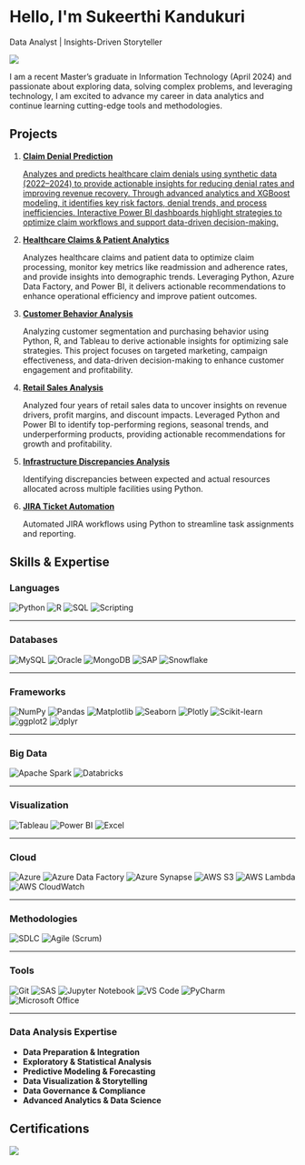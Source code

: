 
# Hello, I'm Sukeerthi Kandukuri
Data Analyst | Insights-Driven Storyteller

<a href="https://linkedin.com/sukeerthi-kandukuri"><img src="https://img.shields.io/badge/-LinkedIn-0072b1?&style=for-the-badge&logo=linkedin&logoColor=white" /></a>

I am a recent Master’s graduate in Information Technology (April 2024) and passionate about exploring data, solving complex problems, and leveraging technology, I am excited to advance my career in data analytics and continue learning cutting-edge tools and methodologies.

## Projects
1. <a href="https://github.com/KandukuriSukeerthi/Claims-denial-prediction">**Claim Denial Prediction**

   Analyzes and predicts healthcare claim denials using synthetic data (2022–2024) to provide actionable insights for reducing denial rates and improving revenue recovery. Through advanced analytics and XGBoost modeling, it identifies key risk factors, denial trends, and process inefficiencies. Interactive Power BI dashboards highlight strategies to optimize claim workflows and support data-driven decision-making.
   
1. <a href="https://github.com/KandukuriSukeerthi/Healthcare-Claims-and-Patient-Analytics">**Healthcare Claims & Patient Analytics**</a>

   Analyzes healthcare claims and patient data to optimize claim processing, monitor key metrics like readmission and adherence rates, and provide insights into demographic trends. Leveraging Python, Azure Data Factory, and Power BI, it delivers actionable recommendations to enhance operational efficiency and improve patient outcomes.

2. <a href="https://github.com/KandukuriSukeerthi/Customer-Behavior-Analysis">**Customer Behavior Analysis**</a>

   Analyzing customer segmentation and purchasing behavior using Python, R, and Tableau to derive actionable insights for optimizing sale strategies. This project focuses on targeted marketing, campaign effectiveness, and data-driven decision-making to enhance customer engagement and profitability. 

3. <a href="https://github.com/KandukuriSukeerthi/Retail-Sales-Analysis">**Retail Sales Analysis** </a>

   Analyzed four years of retail sales data to uncover insights on revenue drivers, profit margins, and discount impacts. Leveraged Python and Power BI to identify top-performing regions, seasonal trends, and underperforming products, providing actionable recommendations for growth and profitability.   

4. <a href="https://github.com/KandukuriSukeerthi/Infrastructure-Discrepancies-Analysis">**Infrastructure Discrepancies Analysis**</a>

   Identifying discrepancies between expected and actual resources allocated across multiple facilities using Python.  

5. <a href="https://github.com/KandukuriSukeerthi/jira-ticket-automation">**JIRA Ticket Automation**</a>

   Automated JIRA workflows using Python to streamline task assignments and reporting.

## Skills & Expertise

### **Languages**  
![Python](https://img.shields.io/badge/-Python-3776AB?logo=python&logoColor=white&style=flat)  ![R](https://img.shields.io/badge/-R-276DC3?logo=r&logoColor=white&style=flat)  ![SQL](https://img.shields.io/badge/-SQL-4479A1?logo=postgresql&logoColor=white&style=flat)  ![Scripting](https://img.shields.io/badge/-Scripting-0052CC?logo=terminal&logoColor=white&style=flat)

---

### **Databases**  
![MySQL](https://img.shields.io/badge/-MySQL-4479A1?logo=mysql&logoColor=white&style=flat)  ![Oracle](https://img.shields.io/badge/-Oracle-F80000?logo=oracle&logoColor=white&style=flat)  ![MongoDB](https://img.shields.io/badge/-MongoDB-47A248?logo=mongodb&logoColor=white&style=flat)  ![SAP](https://img.shields.io/badge/-SAP-0FAAFF?logo=sap&logoColor=white&style=flat)  ![Snowflake](https://img.shields.io/badge/-Snowflake-29B5E8?logo=snowflake&logoColor=white&style=flat)

---

### **Frameworks**  
![NumPy](https://img.shields.io/badge/-NumPy-013243?logo=numpy&logoColor=white&style=flat)  ![Pandas](https://img.shields.io/badge/-Pandas-150458?logo=pandas&logoColor=white&style=flat)  ![Matplotlib](https://img.shields.io/badge/-Matplotlib-3776AB?logo=python&logoColor=white&style=flat)  ![Seaborn](https://img.shields.io/badge/-Seaborn-3776AB?logo=python&logoColor=white&style=flat)  ![Plotly](https://img.shields.io/badge/-Plotly-3F4F75?logo=plotly&logoColor=white&style=flat)  ![Scikit-learn](https://img.shields.io/badge/-Scikit%20Learn-F7931E?logo=scikitlearn&logoColor=white&style=flat)  ![ggplot2](https://img.shields.io/badge/-ggplot2-276DC3?logo=r&logoColor=white&style=flat)  ![dplyr](https://img.shields.io/badge/-dplyr-276DC3?logo=r&logoColor=white&style=flat)

---

### **Big Data**  
![Apache Spark](https://img.shields.io/badge/-Apache%20Spark-E25A1C?logo=apachespark&logoColor=white&style=flat)  ![Databricks](https://img.shields.io/badge/-Databricks-FF3621?logo=databricks&logoColor=white&style=flat)

---

### **Visualization**  
![Tableau](https://img.shields.io/badge/-Tableau-E97627?logo=tableau&logoColor=white&style=flat)  ![Power BI](https://img.shields.io/badge/-Power%20BI-F2C811?logo=powerbi&logoColor=black&style=flat)  ![Excel](https://img.shields.io/badge/-Excel-217346?logo=microsoft-excel&logoColor=white&style=flat)

---

### **Cloud**  
![Azure](https://img.shields.io/badge/-Azure-0078D4?logo=microsoft-azure&logoColor=white&style=flat)  ![Azure Data Factory](https://img.shields.io/badge/-Azure%20Data%20Factory-003B5C?logo=azure-devops&logoColor=white&style=flat) ![Azure Synapse](https://img.shields.io/badge/-Azure%20Synapse-0085CA?logo=azure-synapse-analytics&logoColor=white&style=flat) ![AWS S3](https://img.shields.io/badge/-AWS%20S3-232F3E?logo=amazonaws&logoColor=white&style=flat)  ![AWS Lambda](https://img.shields.io/badge/-AWS%20Lambda-FF9900?logo=awslambda&logoColor=black&style=flat)  ![AWS CloudWatch](https://img.shields.io/badge/-AWS%20CloudWatch-FF4F8B?logo=amazonaws&logoColor=white&style=flat)

---

### **Methodologies**  
![SDLC](https://img.shields.io/badge/-SDLC-0052CC?style=flat)  ![Agile (Scrum)](https://img.shields.io/badge/-Agile%20(Scrum)-2496ED?logo=agile&logoColor=white&style=flat)

---

### **Tools**  
![Git](https://img.shields.io/badge/-Git-F05032?logo=git&logoColor=white&style=flat)  ![SAS](https://img.shields.io/badge/-SAS-003F87?logo=sas&logoColor=white&style=flat)  ![Jupyter Notebook](https://img.shields.io/badge/-Jupyter%20Notebook-F37626?logo=jupyter&logoColor=white&style=flat)  ![VS Code](https://img.shields.io/badge/-VS%20Code-007ACC?logo=visualstudiocode&logoColor=white&style=flat)  ![PyCharm](https://img.shields.io/badge/-PyCharm-000000?logo=pycharm&logoColor=white&style=flat)  ![Microsoft Office](https://img.shields.io/badge/-Microsoft%20Office-D83B01?logo=microsoft-office&logoColor=white&style=flat)

---

### **Data Analysis Expertise**  
- **Data Preparation & Integration**  
- **Exploratory & Statistical Analysis**  
- **Predictive Modeling & Forecasting**  
- **Data Visualization & Storytelling**  
- **Data Governance & Compliance**  
- **Advanced Analytics & Data Science**


## Certifications
<img src="https://img.shields.io/badge/-AZ--104-0078D4?&style=for-the-badge&logo=Microsoft-Azure&logoColor=white" />
